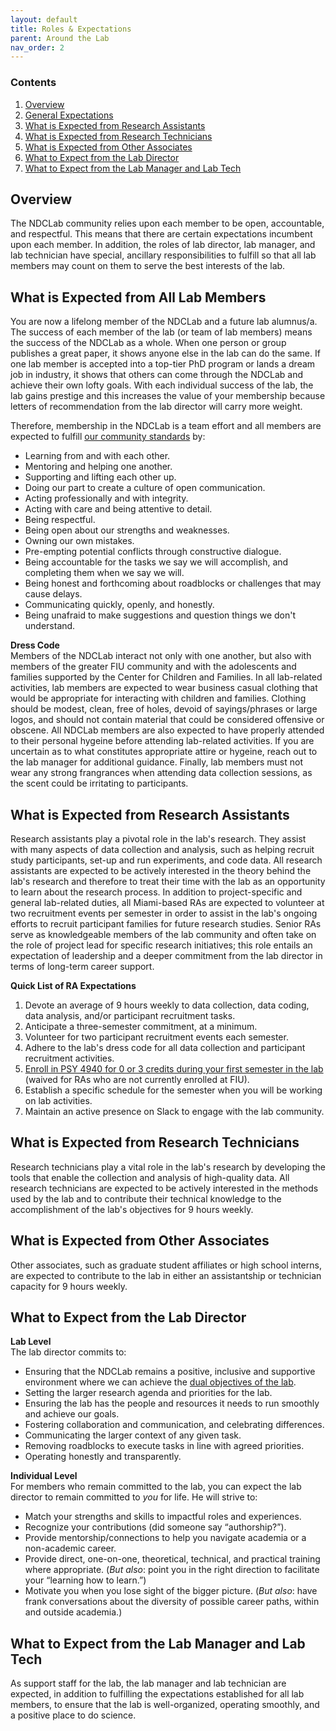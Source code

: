 ```yaml
---
layout: default
title: Roles & Expectations
parent: Around the Lab
nav_order: 2
---
```


### Contents
1. [Overview](#overview)
2. [General Expectations](#what-is-expected-from-all-lab-members)
3. [What is Expected from Research Assistants](#what-is-expected-from-research-assistants)
4. [What is Expected from Research Technicians](#what-is-expected-from-research-technicians)
5. [What is Expected from Other Associates](#what-is-expected-from-other-associates)
6. [What to Expect from the Lab Director](#what-to-expect-from-the-lab-director)
7. [What to Expect from the Lab Manager and Lab Tech](#what-to-expect-from-the-lab-manager-and-lab-tech)


## Overview
The NDCLab community relies upon each member to be open, accountable, and respectful. This means that there are certain expectations incumbent upon each member. In addition, the roles of lab director, lab manager, and lab technician have special, ancillary responsibilities to fulfill so that all lab members may count on them to serve the best interests of the lab.

## What is Expected from All Lab Members
You are now a lifelong member of the NDCLab and a future lab alumnus/a. The success of each member of the lab (or team of lab members) means the success of the NDCLab as a whole. When one person or group publishes a great paper, it shows anyone else in the lab can do the same. If one lab member is accepted into a top-tier PhD program or lands a dream job in industry, it shows that others can come through the NDCLab and achieve their own lofty goals. With each individual success of the lab, the lab gains prestige and this increases the value of your membership because letters of recommendation from the lab director will carry more weight.

Therefore, membership in the NDCLab is a team effort and all members are expected to fulfill [our community standards](https://ndclab.github.io/wiki/docs/around-the-lab/community-standards.html) by:
* Learning from and with each other.
* Mentoring and helping one another.
* Supporting and lifting each other up.
* Doing our part to create a culture of open communication.
* Acting professionally and with integrity.
* Acting with care and being attentive to detail.
* Being respectful.
* Being open about our strengths and weaknesses.
* Owning our own mistakes.
* Pre-empting potential conflicts through constructive dialogue.
* Being accountable for the tasks we say we will accomplish, and completing them when we say we will.
* Being honest and forthcoming about roadblocks or challenges that may cause delays.
* Communicating quickly, openly, and honestly.
* Being unafraid to make suggestions and question things we don't understand.

**Dress Code**<br/>
Members of the NDCLab interact not only with one another, but also with members of the greater FIU community and with the adolescents and families supported by the Center for Children and Families. In all lab-related activities, lab members are expected to wear business casual clothing that would be appropriate for interacting with children and families. Clothing should be modest, clean, free of holes, devoid of sayings/phrases or large logos, and should not contain material that could be considered offensive or obscene. All NDCLab members are also expected to have properly attended to their personal hygeine before attending lab-related activities. If you are uncertain as to what constitutes appropriate attire or hygeine, reach out to the lab manager for additional guidance. Finally, lab members must not wear any strong frangrances when attending data collection sessions, as the scent could be irritating to participants.


## What is Expected from Research Assistants
Research assistants play a pivotal role in the lab's research. They assist with many aspects of data collection and analysis, such as helping recruit study participants, set-up and run experiments, and code data. All research assistants are expected to be actively interested in the theory behind the lab's research and therefore to treat their time with the lab as an opportunity to learn about the research process. In addition to project-specific and general lab-related duties, all Miami-based RAs are expected to volunteer at two recruitment events per semester in order to assist in the lab's ongoing efforts to recruit participant families for future research studies. Senior RAs serve as knowledgeable members of the lab community and often take on the role of project lead for specific research initiatives; this role entails an expectation of leadership and a deeper commitment from the lab director in terms of long-term career support.

**Quick List of RA Expectations**
1. Devote an average of 9 hours weekly to data collection, data coding, data analysis, and/or participant recruitment tasks.
2. Anticipate a three-semester commitment, at a minimum.
3. Volunteer for two participant recruitment events each semester.
4. Adhere to the lab's dress code for all data collection and participant recruitment activities.
5. [Enroll in PSY 4940 for 0 or 3 credits during your first semester in the lab](https://www.coursicle.com/fiu/courses/PSY/4940/) (waived for RAs who are not currently enrolled at FIU).
6. Establish a specific schedule for the semester when you will be working on lab activities.
7. Maintain an active presence on Slack to engage with the lab community.

## What is Expected from Research Technicians
Research technicians play a vital role in the lab's research by developing the tools that enable the collection and analysis of high-quality data. All research technicians are expected to be actively interested in the methods used by the lab and to contribute their technical knowledge to the accomplishment of the lab's objectives for 9 hours weekly.

## What is Expected from Other Associates
Other associates, such as graduate student affiliates or high school interns, are expected to contribute to the lab in either an assistantship or technician capacity for 9 hours weekly.

## What to Expect from the Lab Director
**Lab Level**<br/>
The lab director commits to:
* Ensuring that the NDCLab remains a positive, inclusive and supportive environment where we can achieve the [dual objectives of the lab](https://ndclab.github.io/wiki/docs/welcome/lab-culture.html).
* Setting the larger research agenda and priorities for the lab.
* Ensuring the lab has the people and resources it needs to run smoothly and achieve our goals.
* Fostering collaboration and communication, and celebrating differences.
* Communicating the larger context of any given task.
* Removing roadblocks to execute tasks in line with agreed priorities.
* Operating honestly and transparently.

**Individual Level**<br/>
For members who remain committed to the lab, you can expect the lab director to remain committed to *you* for life. He will strive to:
* Match your strengths and skills to impactful roles and experiences.
* Recognize your contributions (did someone say “authorship?”).
* Provide mentorship/connections to help you navigate academia or a non-academic career.
* Provide direct, one-on-one, theoretical, technical, and practical training where appropriate. (*But also*: point you in the right direction to facilitate your “learning how to learn.”)
* Motivate you when you lose sight of the bigger picture. (*But also*: have frank conversations about the diversity of possible career paths, within and outside academia.)

## What to Expect from the Lab Manager and Lab Tech
As support staff for the lab, the lab manager and lab technician are expected, in addition to fulfilling the expectations established for all lab members, to ensure that the lab is well-organized, operating smoothly, and a positive place to do science.
